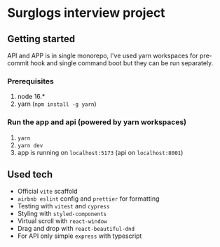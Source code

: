 # Surglogs interview project

## Getting started
API and APP is in single monorepo, I've used yarn workspaces for pre-commit hook and single command boot but they can be run separately.

### Prerequisites
1. node 16.*
2. yarn (`npm install -g yarn`)

### Run the app and api (powered by yarn workspaces)
1. `yarn`
2. `yarn dev`
3. app is running on `localhost:5173` (api on `localhost:8001`)

## Used tech

- Official `vite` scaffold
- `airbnb eslint` config and `prettier` for formatting
- Testing with `vitest` and `cypress`
- Styling with `styled-components`
- Virtual scroll with `react-window`
- Drag and drop with `react-beautiful-dnd`
- For API only simple `express` with typescript
